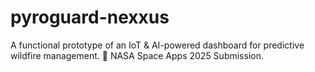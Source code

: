 # pyroguard-nexxus
A functional prototype of an IoT &amp; AI-powered dashboard for predictive wildfire management. 🚀 NASA Space Apps 2025 Submission.
